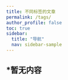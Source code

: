 ```yaml
---
title: 不同标签的文章
permalink: /tags/
author_profile: false
toc: true
sidebar:
  title: "导航"
  nav: sidebar-sample
---
```


## *暂无内容
